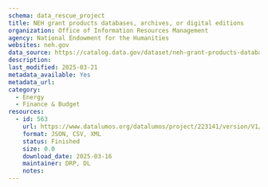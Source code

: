 ```yaml
---
schema: data_rescue_project 
title: NEH grant products databases, archives, or digital editions
organization: Office of Information Resources Management
agency: National Endowment for the Humanities
websites: neh.gov
data_source: https://catalog.data.gov/dataset/neh-grant-products-databases-archives-or-digital-editions
description: 
last_modified: 2025-03-21
metadata_available: Yes
metadata_url: 
category:
  - Energy 
  - Finance & Budget 
resources:
  - id: 563
    url: https://www.datalumos.org/datalumos/project/223141/version/V1/view
    format: JSON, CSV, XML
    status: Finished
    size: 0.0
    download_date: 2025-03-16
    maintainer: DRP, DL
    notes: 
---
```

